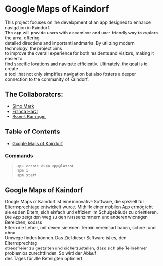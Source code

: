 # Google Maps of Kaindorf

This project focuses on the development of an app designed to enhance navigation in Kaindorf. <br>
The app will provide users with a seamless and user-friendly way to explore the area, offering <br>
detailed directions and important landmarks. By utilizing modern technology, the project aims <br>
to improve the overall experience for both residents and visitors, making it easier to <br>
find specific locations and navigate efficiently. Ultimately, the goal is to create <br>
a tool that not only simplifies navigation but also fosters a deeper <br>
connection to the community of Kaindorf. <br>

## The Collaborators:
- [Simo Mark](https://github.com/simmad20)
- [Franca Harzl](https://github.com/franca4)
- [Robert Raminger](https://github.com/ramroz19)



## Table of Contents
- [Google Maps of Kaindorf](#googleMapsOfKaindorf)
  


### Commands

>```js
> npx create-expo-app@latest
> npm i
> npm start
>```

## Google Maps of Kaindorf

Google Maps of Kaindorf ist eine innovative Software, die speziell für <br>
Elternsprechtage entwickelt wurde. Mithilfe einer mobilen App ermöglicht <br>
sie es den Eltern, sich einfach und effizient im Schulgebäude zu orientieren. <br>
Die App zeigt den Weg zu den Klassenzimmern und anderen wichtigen Bereichen, sodass <br>
Eltern die Lehrer, mit denen sie einen Termin vereinbart haben, schnell und ohne <br>
Umwege finden können. Das Ziel dieser Software ist es, den Elternsprechtag <br>
 stressfreier zu gestalten und sicherzustellen, dass sich alle Teilnehmer <br>
 problemlos zurechtfinden. So wird der Ablauf <br>
 des Tages für alle Beteiligten optimiert. <br>